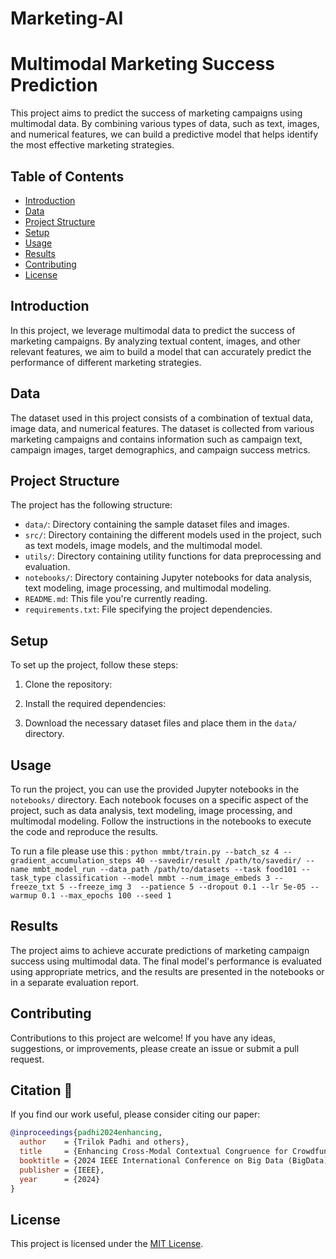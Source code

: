 # Marketing-AI
# Multimodal Marketing Success Prediction

This project aims to predict the success of marketing campaigns using multimodal data. By combining various types of data, such as text, images, and numerical features, we can build a predictive model that helps identify the most effective marketing strategies.

## Table of Contents
- [Introduction](#introduction)
- [Data](#data)
- [Project Structure](#project-structure)
- [Setup](#setup)
- [Usage](#usage)
- [Results](#results)
- [Contributing](#contributing)
- [License](#license)

## Introduction
In this project, we leverage multimodal data to predict the success of marketing campaigns. By analyzing textual content, images, and other relevant features, we aim to build a model that can accurately predict the performance of different marketing strategies.

## Data
The dataset used in this project consists of a combination of textual data, image data, and numerical features. The dataset is collected from various marketing campaigns and contains information such as campaign text, campaign images, target demographics, and campaign success metrics.

## Project Structure
The project has the following structure:


- `data/`: Directory containing the sample dataset files and images.
- `src/`: Directory containing the different models used in the project, such as text models, image models, and the multimodal model.
- `utils/`: Directory containing utility functions for data preprocessing and evaluation.
- `notebooks/`: Directory containing Jupyter notebooks for data analysis, text modeling, image processing, and multimodal modeling.
- `README.md`: This file you're currently reading.
- `requirements.txt`: File specifying the project dependencies.

## Setup
To set up the project, follow these steps:

1. Clone the repository:

2. Install the required dependencies:

3. Download the necessary dataset files and place them in the `data/` directory.

## Usage
To run the project, you can use the provided Jupyter notebooks in the `notebooks/` directory. Each notebook focuses on a specific aspect of the project, such as data analysis, text modeling, image processing, and multimodal modeling. Follow the instructions in the notebooks to execute the code and reproduce the results.

To run a file please use this :
`python mmbt/train.py --batch_sz 4 --gradient_accumulation_steps 40 --savedir/result /path/to/savedir/ --name mmbt_model_run --data_path /path/to/datasets --task food101 --task_type classification --model mmbt --num_image_embeds 3 --freeze_txt 5 --freeze_img 3  --patience 5 --dropout 0.1 --lr 5e-05 --warmup 0.1 --max_epochs 100 --seed 1`

<!-- """python train_MMBT_ConceptNet_cuda.py --batch_sz 4 --gradient_accumulation_steps 40 --savedir results_9_6/ --name mmbt_model_run 
--data_path kickstarter_data --model mmbt --num_image_embeds 3 --freeze_txt 5 --freeze_img 3 --max_epochs 5 """

# for windows machine gpu 6 - I4I
# python train_MMBT_cuda.py --batch_sz 64 --gradient_accumulation_steps 40 --savedir results_mmbt_12_9/ --name mmbt_model_run --data_path C:\Users\tpadhi1\Desktop\Adobe\mmbt-kg\kickstarter_dataset_processed --model mmbt --num_image_embeds 3 --freeze_txt 5 --freeze_img 3 --max_epochs 50

# for vision transformer
# python train_MMBT_ViT_Bert.py --batch_sz 32 --img_hidden_sz 768 --gradient_acuumulation_steps 40 --gradient_accumulation_steps 40 --savedir test --name mmbt_model_run --data_path C:\Users\tpadhi1\Desktop\Adobe\mmbt-kg\data_prep_codes\Experiments\Transe --model mmbt --num_image_embeds 197 --freeze_txt 5 --freeze_img 3 --max_epochs 50
# python train_BLIP.py --batch_sz 16  --gradient_accumulation_steps 40 --savedir test --name mmbt_model_run --data_path C:\Users\tpadhi1\Desktop\Adobe\mmbt-kg\data_prep_codes\Experiments\Transe --model mmbt --max_epochs 50 -->

## Results
The project aims to achieve accurate predictions of marketing campaign success using multimodal data. The final model's performance is evaluated using appropriate metrics, and the results are presented in the notebooks or in a separate evaluation report.

## Contributing
Contributions to this project are welcome! If you have any ideas, suggestions, or improvements, please create an issue or submit a pull request.

## Citation 📖  

If you find our work useful, please consider citing our paper:  

```bibtex
@inproceedings{padhi2024enhancing,
  author    = {Trilok Padhi and others},
  title     = {Enhancing Cross-Modal Contextual Congruence for Crowdfunding Success using Knowledge-infused Learning},
  booktitle = {2024 IEEE International Conference on Big Data (BigData)},
  publisher = {IEEE},
  year      = {2024}
}
```


## License
This project is licensed under the [MIT License](LICENSE).
